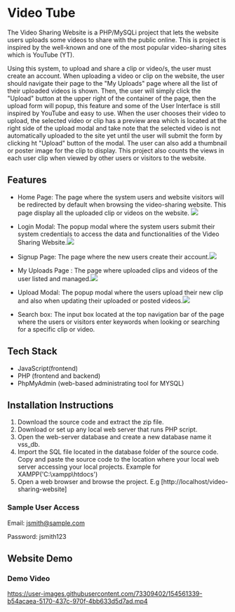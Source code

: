 # Video Tube

The Video Sharing Website is a PHP/MySQLi project that lets the website users uploads some videos to share with the public online. This is project is inspired by the well-known and one of the most popular video-sharing sites which is YouTube (YT).

 Using this system, to upload and share a clip or video/s, the user must create an account. When uploading a video or clip on the website, the user should navigate their page to the "My Uploads" page where all the list of their uploaded videos is shown. Then, the user will simply click the "Upload" button at the upper right of the container of the page, then the upload form will popup, this feature and some of the User Interface is still inspired by YouTube and easy to use. When the user chooses their video to upload, the selected video or clip has a preview area which is located at the right side of the upload modal and take note that the selected video is not automatically uploaded to the site yet until the user will submit the form by clicking ht "Upload" button of the modal. The user can also add a thumbnail or poster image for the clip to display. This project also counts the views in each user clip when viewed by other users or visitors to the website.

## Features
- Home Page: The page where the system users and website visitors will be redirected by default when browsing the video-sharing website. This page display all the uploaded clip or videos on the website.
![](https://user-images.githubusercontent.com/73309402/154564875-3358ea12-8811-4016-8c2b-bfbaf84f3729.png)
 

    
- Login Modal: The popup modal where the system users submit their system credentials to access the data and functionalities of the Video Sharing Website.![](https://user-images.githubusercontent.com/73309402/154565929-339d7ed5-6a4a-43ed-9185-9f5a5c9f190a.png)





- Signup Page: The page where the new users create their account.![](https://user-images.githubusercontent.com/73309402/154565088-3e42cc65-a14a-48ce-9313-3e826c699f44.png)



- My Uploads Page : The page where uploaded clips and videos of the user listed and managed.![](https://user-images.githubusercontent.com/73309402/154565211-d29352db-3cb5-443a-967f-549c4c2106d6.png)



- Upload Modal: The popup modal where the users upload their new clip and also when updating their uploaded or posted videos.![](https://user-images.githubusercontent.com/73309402/154565571-221e5360-766c-403e-b898-d7ea3ac86f42.png)



- Search box: The input box located at the top navigation bar of the page where the users or visitors enter keywords when looking or searching for a specific clip or video.

 



## Tech Stack
- JavaScript(frontend)
- PHP (frontend and backend)
- PhpMyAdmin (web-based administrating tool for MYSQL)

## Installation Instructions

 
1. Download the source code and extract the zip file.
2. Download or set up any local web server that runs PHP script.
3. Open the web-server database and create a new database name it vss_db.
4. Import the SQL file located in the database folder of the source code.
Copy and paste the source code to the location where your local web server accessing your local projects. Example for XAMPP('C:\xampp\htdocs')
5. Open a web browser and browse the project. E.g [http://localhost/video-sharing-website]

### Sample User Access

Email: jsmith@sample.com

Password: jsmith123

## Website Demo



### Demo Video

https://user-images.githubusercontent.com/73309402/154561339-b54acaea-5170-437c-970f-4bb633d5d7ad.mp4




